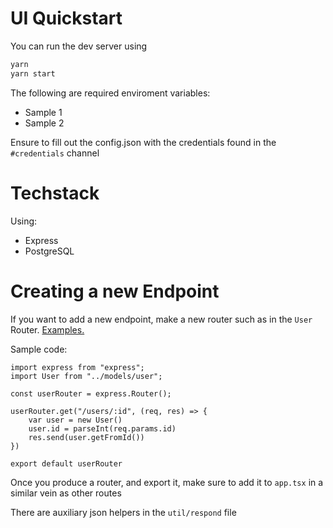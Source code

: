 # UI Quickstart

You can run the dev server using 
```sh
yarn
yarn start
```

The following are required enviroment variables:
- Sample 1
- Sample 2

Ensure to fill out the config.json with the credentials found in the `#credentials` channel

# Techstack

Using:
- Express
- PostgreSQL

# Creating a new Endpoint

If you want to add a new endpoint, make a new router such as in the `User` Router. [Examples.](https://github.com/ReeceDonovan/CS3305/tree/api/api/src/router)


Sample code:
```tsx
import express from "express";
import User from "../models/user";

const userRouter = express.Router();

userRouter.get("/users/:id", (req, res) => {
    var user = new User()
    user.id = parseInt(req.params.id)
    res.send(user.getFromId())
})

export default userRouter
```

Once you produce a router, and export it, make sure to add it to `app.tsx` in a similar vein as other routes

There are auxiliary json helpers in the `util/respond` file